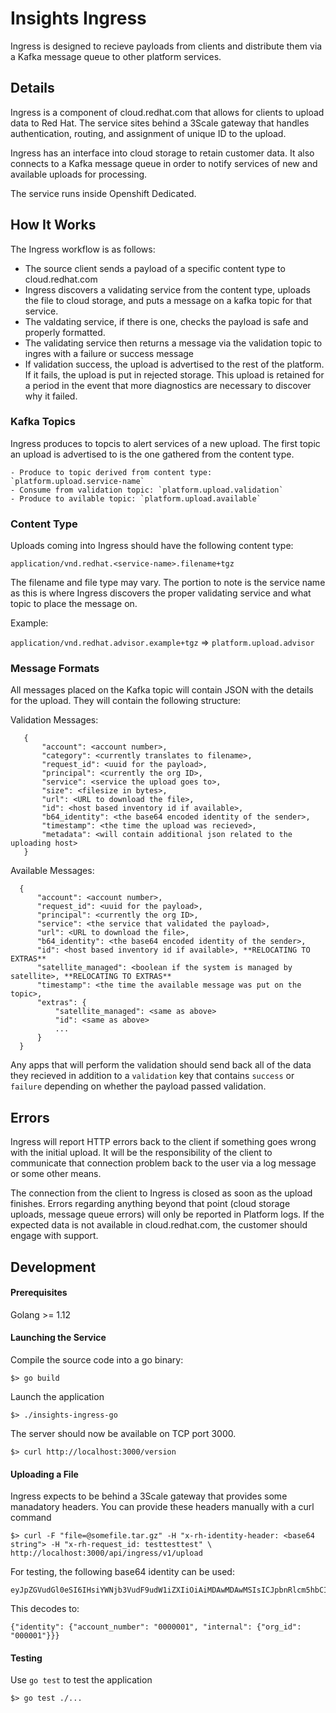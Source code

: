 # Insights Ingress

Ingress is designed to recieve payloads from clients and distribute them via a 
Kafka message queue to other platform services.

## Details

Ingress is a component of cloud.redhat.com that allows for clients to upload data
to Red Hat. The service sites behind a 3Scale gateway that handles authentication,
routing, and assignment of unique ID to the upload.

Ingress has an interface into cloud storage to retain customer data. It also connects
to a Kafka message queue in order to notify services of new and available uploads
for processing.

The service runs inside Openshift Dedicated.

## How It Works

The Ingress workflow is as follows:

  - The source client sends a payload of a specific content type to cloud.redhat.com
  - Ingress discovers a validating service from the content type, uploads the file to
  cloud storage, and puts a message on a kafka topic for that service.
  - The valdating service, if there is one, checks the payload is safe and properly
  formatted.
  - The validating service then returns a message via the validation topic to 
  ingres with a failure or success message
  - If validation success, the upload is advertised to the rest of the platform.
  If it fails, the upload is put in rejected storage. This upload is retained for a
  period in the event that more diagnostics are necessary to discover why it failed.

### Kafka Topics

Ingress produces to topcis to alert services of a new upload. The first topic an
upload is advertised to is the one gathered from the content type.

    - Produce to topic derived from content type: `platform.upload.service-name`
    - Consume from validation topic: `platform.upload.validation`
    - Produce to avilable topic: `platform.upload.available`

### Content Type

Uploads coming into Ingress should have the following content type:

`application/vnd.redhat.<service-name>.filename+tgz`

The filename and file type may vary. The portion to note is the service name as 
this is where Ingress discovers the proper validating service and what topic to 
place the message on. 

Example:

  `application/vnd.redhat.advisor.example+tgz` => `platform.upload.advisor`

### Message Formats

All messages placed on the Kafka topic will contain JSON with the details for the 
upload. They will contain the following structure:

Validation Messages:

       {
           "account": <account number>,
           "category": <currently translates to filename>,
           "request_id": <uuid for the payload>,
           "principal": <currently the org ID>,
           "service": <service the upload goes to>,
           "size": <filesize in bytes>,
           "url": <URL to download the file>,
           "id": <host based inventory id if available>,
           "b64_identity": <the base64 encoded identity of the sender>,
           "timestamp": <the time the upload was recieved>,
           "metadata": <will contain additional json related to the uploading host>
       }

Available Messages:

      {
          "account": <account number>,
          "request_id": <uuid for the payload>,
          "principal": <currently the org ID>,
          "service": <the service that validated the payload>,
          "url": <URL to download the file>,
          "b64_identity": <the base64 encoded identity of the sender>,
          "id": <host based inventory id if available>, **RELOCATING TO EXTRAS**
          "satellite_managed": <boolean if the system is managed by satellite>, **RELOCATING TO EXTRAS**
          "timestamp": <the time the available message was put on the topic>,
          "extras": {
              "satellite_managed": <same as above>
              "id": <same as above>
              ...
          }
      }

Any apps that will perform the validation should send back all of the data they
recieved in addition to a `validation` key that contains `success` or `failure`
depending on whether the payload passed validation.

## Errors

Ingress will report HTTP errors back to the client if something goes wrong with the
initial upload. It will be the responsibility of the client to communicate that
connection problem back to the user via a log message or some other means.

The connection from the client to Ingress is closed as soon as the upload finishes.
Errors regarding anything beyond that point (cloud storage uploads, message queue errors)
will only be reported in Platform logs. If the expected data is not available in
cloud.redhat.com, the customer should engage with support.

## Development

#### Prerequisites

Golang >= 1.12

#### Launching the Service

Compile the source code into a go binary:

    $> go build

Launch the application

    $> ./insights-ingress-go

The server should now be available on TCP port 3000.

    $> curl http://localhost:3000/version

#### Uploading a File

Ingress expects to be behind a 3Scale gateway that provides some manadatory headers.
You can provide these headers manually with a curl command

    $> curl -F "file=@somefile.tar.gz" -H "x-rh-identity-header: <base64 string"> -H "x-rh-request_id: testtesttest" \
    http://localhost:3000/api/ingress/v1/upload

For testing, the following base64 identity can be used:

    eyJpZGVudGl0eSI6IHsiYWNjb3VudF9udW1iZXIiOiAiMDAwMDAwMSIsICJpbnRlcm5hbCI6IHsib3JnX2lkIjogIjAwMDAwMSJ9fX0=

This decodes to:

    {"identity": {"account_number": "0000001", "internal": {"org_id": "000001"}}}

#### Testing

Use `go test` to test the application

    $> go test ./...
